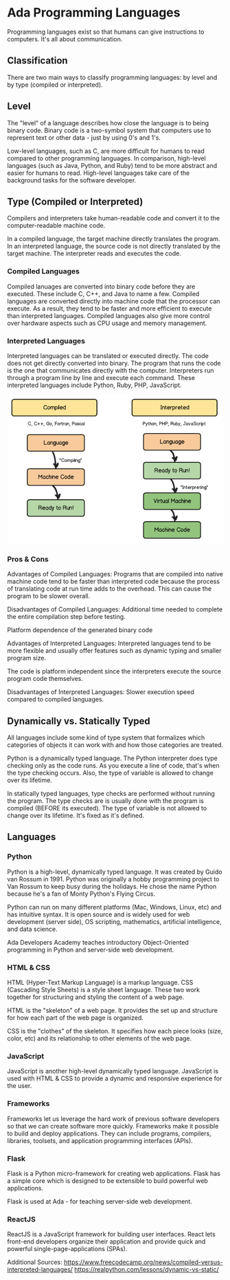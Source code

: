 # Ada Programming Languages

Programming languages exist so that humans can give instructions to computers. It's all about communication. 

## Classification

There are two main ways to classify programming languages: by level and by type (compiled or interpreted).

## Level
The "level" of a language describes how close the language is to being binary code. Binary code is a two-symbol system that computers use to represent text or other data - just by using 0's and 1's. 

Low-level languages, such as C, are more difficult for humans to read compared to other programming languages. In comparison, high-level languages (such as Java, Python, and Ruby) tend to be more abstract and easier for humans to read. High-level languages take care of the background tasks for the software developer. 

## Type (Compiled or Interpreted)

Compilers and interpreters take human-readable code and convert it to the computer-readable machine code. 

In a compiled language, the target machine directly translates the program. In an interpreted language, the source code is not directly translated by the target machine. The interpreter reads and executes the code.
### Compiled Languages
Compiled lanuages are converted into binary code before they are executed. These include C, C++, and Java to name a few.
Compiled languages are converted directly into machine code that the processor can execute. As a result, they tend to be faster and more efficient to execute than interpreted languages. Compiled languages also give more control over hardware aspects such as CPU usage and memory management. 

### Interpreted Languages
Interpreted languages can be translated or executed directly. The code does not get directly converted into binary. The program that runs the code is the one that communicates directly with the computer. Interpreters run through a program line by line and execute each command. These interpreted languages include Python, Ruby, PHP, JavaScript.

![compiled-versus-interpreted](../images/compiled-interpreted.png)
### Pros & Cons

Advantages of Compiled Languages: 
Programs that are compiled into native machine code tend to be faster than interpreted code because the process of translating code at run time adds to the overhead. This can cause the program to be slower overall.

Disadvantages of Compiled Languages:
Additional time needed to complete the entire compilation step before testing.

Platform dependence of the generated binary code


Advantages of Interpreted Languages:
Interpreted languages tend to be more flexible and usually offer features such as dynamic typing and smaller program size. 

The code is platform independent since the interpreters execute the source program code themselves.

Disadvantages of Interpreted Languages:
Slower execution speed compared to compiled languages.
## Dynamically vs. Statically Typed 

All languages include some kind of type system that formalizes which categories of objects it can work with and how those categories are treated. 

Python is a dynamically typed language. The Python interpreter does type checking only as the code runs. As you execute a line of code, that's when the type checking occurs. Also, the type of variable is allowed to change over its lifetime.


In statically typed languages, type checks are performed without running the program. The type checks are is usually done with the program is compiled (BEFORE its executed). The type of variable is not allowed to change over its lifetime. It's fixed as it's defined. 

## Languages
### Python
Python is a high-level, dynamically typed language. It was created by Guido van Rossum in 1991. Python was originally a hobby programming project to Van Rossum to keep busy during the holidays. He chose the name Python because he's a fan of Monty Python's Flying Circus. 

Python can run on many different platforms (Mac, Windows, Linux, etc) and has intuitive syntax. It is open source and is widely used for web development (server side), OS scripting, mathematics, artificial intelligence, and data science. 

Ada Developers Academy teaches introductory Object-Oriented programming in Python and server-side web development.
### HTML & CSS
HTML (Hyper-Text Markup Language) is a markup language. CSS (Cascading Style Sheets) is a style sheet language. These two work together for structuring and styling the content of a web page. 

HTML is the "skeleton" of a web page. It provides the set up and structure for how each part of the web page is organized. 

CSS is the "clothes" of the skeleton. It specifies how each piece looks (size, color, etc) and its relationship to other elements of the web page. 
### JavaScript
JavaScript is another high-level dynamically typed language. JavaScript is used with HTML & CSS to provide a dynamic and responsive experience for the user. 
### Frameworks
Frameworks let us leverage the hard work of previous software developers so that we can create software more quickly. Frameworks make it possible to build and deploy applications. They can include programs, compilers, libraries, toolsets, and application programming interfaces (APIs).

### Flask
Flask is a Python micro-framework for creating web applications. Flask has a simple core which is designed to be extensible to build powerful web applications.

Flask is used at Ada - for teaching server-side web development. 
### ReactJS
ReactJS is a JavaScript framework for building user interfaces. React lets front-end developers organize their application and provide quick and powerful single-page-applications (SPAs). 



Additional Sources:
https://www.freecodecamp.org/news/compiled-versus-interpreted-languages/
https://realpython.com/lessons/dynamic-vs-static/